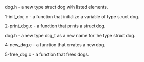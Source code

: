 dog.h - a new type struct dog with listed elements.

1-init_dog.c - a function that initialize a variable of type struct dog.

2-print_dog.c - a function that prints a struct dog.

dog.h - a new type dog_t as a new name for the type struct dog.

4-new_dog.c - a function that creates a new dog.

5-free_dog.c - a function that frees dogs.

